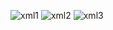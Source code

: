 ![xml1](https://github.com/aamna222/aamna.5/assets/154437390/2c010167-556c-403d-bc2f-e5972aa9a07c)
![xml2](https://github.com/aamna222/aamna.5/assets/154437390/5b275cda-3bfd-4011-8274-512a10dd2eb4)
![xml3](https://github.com/aamna222/aamna.5/assets/154437390/5813137b-1415-4c06-aea6-4fa07fece3ba)
